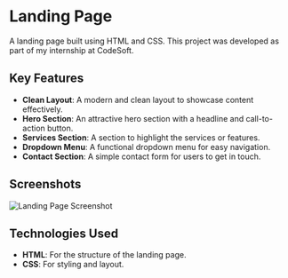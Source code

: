 # Landing Page

A landing page built using HTML and CSS. This project was developed as part of my internship at CodeSoft.

## Key Features

- **Clean Layout**: A modern and clean layout to showcase content effectively.
- **Hero Section**: An attractive hero section with a headline and call-to-action button.
- **Services Section**: A section to highlight the services or features.
- **Dropdown Menu**: A functional dropdown menu for easy navigation.
- **Contact Section**: A simple contact form for users to get in touch.

## Screenshots

![Landing Page Screenshot](images/screenshot.png)

## Technologies Used

- **HTML**: For the structure of the landing page.
- **CSS**: For styling and layout.

